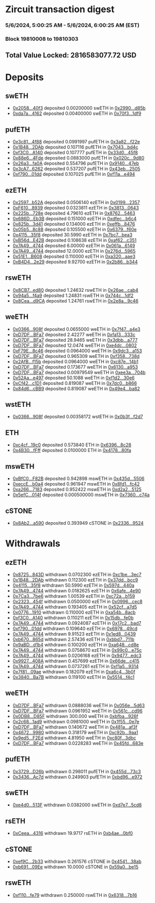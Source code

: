 # Zircuit transaction digest
### 5/6/2024, 5:00:25 AM - 5/6/2024, 6:00:25 AM (EST)
### Block 19810008 to 19810303

## Total Value Locked: 2816583077.72 USD

# Deposits
## swETH
- [0x2058...40f3](https://etherscan.io/address/0x2058d0A7FAe74ba9beC8ca5288133794c14A40f3) deposited 0.00200000 swETH in [0x2990...d85b](https://etherscan.io/tx/0x2058d0A7FAe74ba9beC8ca5288133794c14A40f3)
- [0xda7a...4162](https://etherscan.io/address/0xda7a1e392c5a2a2Fa805A2d5E350F76824874162) deposited 0.00400000 swETH in [0x70f3...1df9](https://etherscan.io/tx/0xda7a1e392c5a2a2Fa805A2d5E350F76824874162)
## pufETH
- [0x3c81...4f88](https://etherscan.io/address/0x3c81b2fae910bBE79d47B9087fA7CA2A127a4f88) deposited 0.0991997 pufETH in [0x3a82...f22e](https://etherscan.io/tx/0x3c81b2fae910bBE79d47B9087fA7CA2A127a4f88)
- [0x1B48...2DAb](https://etherscan.io/address/0x1B48571Aae5Cc8A7BF54a92F8f8D7d016B602DAb) deposited 0.107116 pufETH in [0x7043...bd4c](https://etherscan.io/tx/0x1B48571Aae5Cc8A7BF54a92F8f8D7d016B602DAb)
- [0xf3C0...A140](https://etherscan.io/address/0xf3C0F6C11019aB745e5DF78952b36eadBB4aA140) deposited 0.107777 pufETH in [0x33d0...45f8](https://etherscan.io/tx/0xf3C0F6C11019aB745e5DF78952b36eadBB4aA140)
- [0x88e6...4Fde](https://etherscan.io/address/0x88e652a3F4B656191ECB6177c717011C0Bf64Fde) deposited 0.0883000 pufETH in [0x020c...9d80](https://etherscan.io/tx/0x88e652a3F4B656191ECB6177c717011C0Bf64Fde)
- [0x26a3...fa0A](https://etherscan.io/address/0x26a3722B6b3b05b12633E0dd909719B5f4Bafa0A) deposited 0.554796 pufETH in [0x9140...47eb](https://etherscan.io/tx/0x26a3722B6b3b05b12633E0dd909719B5f4Bafa0A)
- [0x3cA7...6262](https://etherscan.io/address/0x3cA7E46c70412CE4898292f258D6DFF7D15B6262) deposited 0.537207 pufETH in [0x43eb...2505](https://etherscan.io/tx/0x3cA7E46c70412CE4898292f258D6DFF7D15B6262)
- [0xf790...01dd](https://etherscan.io/address/0xf790f068B2bA29342270b5c579D8DaD4255C01dd) deposited 0.107025 pufETH in [0xf11a...e494](https://etherscan.io/tx/0xf790f068B2bA29342270b5c579D8DaD4255C01dd)
## ezETH
- [0x2597...b52A](https://etherscan.io/address/0x259772510A5b4056C94A9ae10Ce15c023110b52A) deposited 0.0506140 ezETH in [0x0199...2357](https://etherscan.io/tx/0x259772510A5b4056C94A9ae10Ce15c023110b52A)
- [0xF610...8939](https://etherscan.io/address/0xF610E8A756a9Ee2Ee2F1E554049B2bdd914D8939) deposited 0.0323811 ezETH in [0x3813...0643](https://etherscan.io/tx/0xF610E8A756a9Ee2Ee2F1E554049B2bdd914D8939)
- [0x225b...728e](https://etherscan.io/address/0x225bc778fF20a3B50a06e9A2fFadf7CCd5d7728e) deposited 4.79610 ezETH in [0x8762...5463](https://etherscan.io/tx/0x225bc778fF20a3B50a06e9A2fFadf7CCd5d7728e)
- [0x686D...Eb3B](https://etherscan.io/address/0x686DA6B20DcBf6c90201AAf444363c0bE586Eb3B) deposited 0.151000 ezETH in [0xdfec...b6c4](https://etherscan.io/tx/0x686DA6B20DcBf6c90201AAf444363c0bE586Eb3B)
- [0x825b...3d41](https://etherscan.io/address/0x825b94cE11A66C5EaDcc16420713118cE2083d41) deposited 0.134000 ezETH in [0xeffb...8476](https://etherscan.io/tx/0x825b94cE11A66C5EaDcc16420713118cE2083d41)
- [0x05b5...8c88](https://etherscan.io/address/0x05b5e53ad3Cb410AD29fad42C703e98D94998c88) deposited 0.105500 ezETH in [0x6379...f60e](https://etherscan.io/tx/0x05b5e53ad3Cb410AD29fad42C703e98D94998c88)
- [0x4115...35f8](https://etherscan.io/address/0x41150A95a5e92c9FDe2C645441e8ef761F6b35f8) deposited 30.5990 ezETH in [0x7bc7...bea3](https://etherscan.io/tx/0x41150A95a5e92c9FDe2C645441e8ef761F6b35f8)
- [0xB56d...E42B](https://etherscan.io/address/0xB56d1135C3b37E7f0676d29cFf454505d3D9E42B) deposited 0.108638 ezETH in [0xaf62...c351](https://etherscan.io/tx/0xB56d1135C3b37E7f0676d29cFf454505d3D9E42B)
- [0x7A49...4744](https://etherscan.io/address/0x7A493Be5c2ce014cD049Bf178a1ac0Db1B434744) deposited 6.00000 ezETH in [0x061a...6149](https://etherscan.io/tx/0x7A493Be5c2ce014cD049Bf178a1ac0Db1B434744)
- [0x7A49...4744](https://etherscan.io/address/0x7A493Be5c2ce014cD049Bf178a1ac0Db1B434744) deposited 12.0000 ezETH in [0x276d...5965](https://etherscan.io/tx/0x7A493Be5c2ce014cD049Bf178a1ac0Db1B434744)
- [0x51E1...B608](https://etherscan.io/address/0x51E1CF6cFdfc6A2277a2085238f0F2Ef7524B608) deposited 0.110000 ezETH in [0xa320...aae3](https://etherscan.io/tx/0x51E1CF6cFdfc6A2277a2085238f0F2Ef7524B608)
- [0xB4D4...2e29](https://etherscan.io/address/0xB4D420cc3a30c7FC81A740707cffA268DC5f2e29) deposited 9.92700 ezETH in [0x2b86...b344](https://etherscan.io/tx/0xB4D420cc3a30c7FC81A740707cffA268DC5f2e29)
## rswETH
- [0x8CB7...ed80](https://etherscan.io/address/0x8CB797eE379DCBD7E35a37d5EA3d587AaBcced80) deposited 1.24632 rswETH in [0x26ae...cab4](https://etherscan.io/tx/0x8CB797eE379DCBD7E35a37d5EA3d587AaBcced80)
- [0x94a5...f4a9](https://etherscan.io/address/0x94a54cdF638f75342ea9278F896E6C7Be28Cf4a9) deposited 1.24831 rswETH in [0x744c...1df2](https://etherscan.io/tx/0x94a54cdF638f75342ea9278F896E6C7Be28Cf4a9)
- [0x8Cea...d9CA](https://etherscan.io/address/0x8Cea69B7C9DFC881bFaB76ef678617D882E1d9CA) deposited 1.24761 rswETH in [0x2e8a...9c46](https://etherscan.io/tx/0x8Cea69B7C9DFC881bFaB76ef678617D882E1d9CA)
## weETH
- [0x0366...908f](https://etherscan.io/address/0x036696a5b3Ce9B6cC16785Fa8D2d19bA2bf5908f) deposited 0.0655000 weETH in [0x7f47...a4e3](https://etherscan.io/tx/0x036696a5b3Ce9B6cC16785Fa8D2d19bA2bf5908f)
- [0xD7DF...BFa7](https://etherscan.io/address/0xD7DF7E085214743530afF339aFC420c7c720BFa7) deposited 2.42277 weETH in [0xfa13...333c](https://etherscan.io/tx/0xD7DF7E085214743530afF339aFC420c7c720BFa7)
- [0xD7DF...BFa7](https://etherscan.io/address/0xD7DF7E085214743530afF339aFC420c7c720BFa7) deposited 28.9465 weETH in [0x3dbb...a777](https://etherscan.io/tx/0xD7DF7E085214743530afF339aFC420c7c720BFa7)
- [0xD7DF...BFa7](https://etherscan.io/address/0xD7DF7E085214743530afF339aFC420c7c720BFa7) deposited 12.0474 weETH in [0xe4dc...0802](https://etherscan.io/tx/0xD7DF7E085214743530afF339aFC420c7c720BFa7)
- [0xF79E...8c46](https://etherscan.io/address/0xF79EF0F7ED3c3357AF19661FcCc7db9c1Ac68c46) deposited 0.0964000 weETH in [0x9dc3...a153](https://etherscan.io/tx/0xF79EF0F7ED3c3357AF19661FcCc7db9c1Ac68c46)
- [0xD7DF...BFa7](https://etherscan.io/address/0xD7DF7E085214743530afF339aFC420c7c720BFa7) deposited 0.965309 weETH in [0xf358...738d](https://etherscan.io/tx/0xD7DF7E085214743530afF339aFC420c7c720BFa7)
- [0x2AfB...f15b](https://etherscan.io/address/0x2AfB318653661B2dC03FaB492193C0B9E405f15b) deposited 0.0964000 weETH in [0xc87e...14b1](https://etherscan.io/tx/0x2AfB318653661B2dC03FaB492193C0B9E405f15b)
- [0xD7DF...BFa7](https://etherscan.io/address/0xD7DF7E085214743530afF339aFC420c7c720BFa7) deposited 0.173677 weETH in [0x6130...a953](https://etherscan.io/tx/0xD7DF7E085214743530afF339aFC420c7c720BFa7)
- [0xD7DF...BFa7](https://etherscan.io/address/0xD7DF7E085214743530afF339aFC420c7c720BFa7) deposited 0.00979549 weETH in [0xee3a...704b](https://etherscan.io/tx/0xD7DF7E085214743530afF339aFC420c7c720BFa7)
- [0x52Aa...e497](https://etherscan.io/address/0x52Aa899454998Be5b000Ad077a46Bbe360F4e497) deposited 50.1088 weETH in [0xf1d2...30e6](https://etherscan.io/tx/0x52Aa899454998Be5b000Ad077a46Bbe360F4e497)
- [0xCf42...c1D1](https://etherscan.io/address/0xCf4228A8c37C277c91930260adc3799409C7c1D1) deposited 0.819087 weETH in [0x7dc0...b866](https://etherscan.io/tx/0xCf4228A8c37C277c91930260adc3799409C7c1D1)
- [0x84d6...cBB9](https://etherscan.io/address/0x84d62d66Bae8fE718426807e613982934878cBB9) deposited 0.819087 weETH in [0x49e4...ba82](https://etherscan.io/tx/0x84d62d66Bae8fE718426807e613982934878cBB9)
## wstETH
- [0x0366...908f](https://etherscan.io/address/0x036696a5b3Ce9B6cC16785Fa8D2d19bA2bf5908f) deposited 0.00358172 wstETH in [0x0b3f...f2d7](https://etherscan.io/tx/0x036696a5b3Ce9B6cC16785Fa8D2d19bA2bf5908f)
## ETH
- [0xc4cf...19c0](https://etherscan.io/address/0xc4cf118b38fd87797F13B5Cd82B69CDC747F19c0) deposited 0.573840 ETH in [0x6396...8c28](https://etherscan.io/tx/0xc4cf118b38fd87797F13B5Cd82B69CDC747F19c0)
- [0x4B30...fFff](https://etherscan.io/address/0x4B300A11059AfD6B0b6e24DCE606a8736E73fFff) deposited 0.0100000 ETH in [0x4178...80fa](https://etherscan.io/tx/0x4B300A11059AfD6B0b6e24DCE606a8736E73fFff)
## mswETH
- [0xBfC0...F82B](https://etherscan.io/address/0xBfC0CC6e942EE7a99aD46745653306aA2C86F82B) deposited 0.942898 mswETH in [0x435d...5506](https://etherscan.io/tx/0xBfC0CC6e942EE7a99aD46745653306aA2C86F82B)
- [0xeccE...b0a4](https://etherscan.io/address/0xeccE51442Fc2AF2844F3309A96A5C134e0F2b0a4) deposited 0.961947 mswETH in [0x8fd1...fc42](https://etherscan.io/tx/0xeccE51442Fc2AF2844F3309A96A5C134e0F2b0a4)
- [0xa266...7183](https://etherscan.io/address/0xa266154Eb2DcDad341486261a73D9ad0c3cd7183) deposited 0.952422 mswETH in [0xd2a2...5125](https://etherscan.io/tx/0xa266154Eb2DcDad341486261a73D9ad0c3cd7183)
- [0x5efC...014f](https://etherscan.io/address/0x5efC9bFEc080353AFAae4a795408d5F416C0014f) deposited 0.000500000 mswETH in [0x7360...c74a](https://etherscan.io/tx/0x5efC9bFEc080353AFAae4a795408d5F416C0014f)
## cSTONE
- [0x8Ab2...a590](https://etherscan.io/address/0x8Ab27196d046FFe4dEe09CE4D84b62d4c25Ea590) deposited 0.393949 cSTONE in [0x2336...9524](https://etherscan.io/tx/0x8Ab27196d046FFe4dEe09CE4D84b62d4c25Ea590)
# Withdrawals
## ezETH
- [0x8725...843D](https://etherscan.io/address/0x8725ad3dAC4D919Dad1C8960EB6b50470D2C843D) withdrawn 0.0702300 ezETH in [0xc1be...3ec7](https://etherscan.io/tx/0x8725ad3dAC4D919Dad1C8960EB6b50470D2C843D)
- [0x1B48...2DAb](https://etherscan.io/address/0x1B48571Aae5Cc8A7BF54a92F8f8D7d016B602DAb) withdrawn 0.112300 ezETH in [0x37dd...bcc9](https://etherscan.io/tx/0x1B48571Aae5Cc8A7BF54a92F8f8D7d016B602DAb)
- [0x4115...35f8](https://etherscan.io/address/0x41150A95a5e92c9FDe2C645441e8ef761F6b35f8) withdrawn 50.5990 ezETH in [0x597d...440a](https://etherscan.io/tx/0x41150A95a5e92c9FDe2C645441e8ef761F6b35f8)
- [0x7A49...4744](https://etherscan.io/address/0x7A493Be5c2ce014cD049Bf178a1ac0Db1B434744) withdrawn 0.0182625 ezETH in [0x6afe...4e90](https://etherscan.io/tx/0x7A493Be5c2ce014cD049Bf178a1ac0Db1B434744)
- [0x7Ca3...7be6](https://etherscan.io/address/0x7Ca3149dA1298bf56c2f62E41BCAdE877dD87be6) withdrawn 1.00539 ezETH in [0xc72a...b159](https://etherscan.io/tx/0x7Ca3149dA1298bf56c2f62E41BCAdE877dD87be6)
- [0x2323...454f](https://etherscan.io/address/0x2323EAA11430D42032284ee8530B891529FA454f) withdrawn 0.0500000 ezETH in [0x0996...cec8](https://etherscan.io/tx/0x2323EAA11430D42032284ee8530B891529FA454f)
- [0x7A49...4744](https://etherscan.io/address/0x7A493Be5c2ce014cD049Bf178a1ac0Db1B434744) withdrawn 0.193405 ezETH in [0x52cf...a7d5](https://etherscan.io/tx/0x7A493Be5c2ce014cD049Bf178a1ac0Db1B434744)
- [0x0776...1910](https://etherscan.io/address/0x077632146B35B309c59152c198f57401e61E1910) withdrawn 0.110000 ezETH in [0xa54b...8acb](https://etherscan.io/tx/0x077632146B35B309c59152c198f57401e61E1910)
- [0xf3C0...A140](https://etherscan.io/address/0xf3C0F6C11019aB745e5DF78952b36eadBB4aA140) withdrawn 0.110211 ezETH in [0x15db...fe0b](https://etherscan.io/tx/0xf3C0F6C11019aB745e5DF78952b36eadBB4aA140)
- [0x7A49...4744](https://etherscan.io/address/0x7A493Be5c2ce014cD049Bf178a1ac0Db1B434744) withdrawn 0.0924087 ezETH in [0x17c2...bad7](https://etherscan.io/tx/0x7A493Be5c2ce014cD049Bf178a1ac0Db1B434744)
- [0xf790...01dd](https://etherscan.io/address/0xf790f068B2bA29342270b5c579D8DaD4255C01dd) withdrawn 0.109640 ezETH in [0x6978...49cd](https://etherscan.io/tx/0xf790f068B2bA29342270b5c579D8DaD4255C01dd)
- [0x7A49...4744](https://etherscan.io/address/0x7A493Be5c2ce014cD049Bf178a1ac0Db1B434744) withdrawn 9.91523 ezETH in [0x1ed8...0439](https://etherscan.io/tx/0x7A493Be5c2ce014cD049Bf178a1ac0Db1B434744)
- [0xb670...865d](https://etherscan.io/address/0xb670f5a55131c7EB414913b486E69f53FcD1865d) withdrawn 2.57436 ezETH in [0xbbd7...711b](https://etherscan.io/tx/0xb670f5a55131c7EB414913b486E69f53FcD1865d)
- [0x9aBD...d1b4](https://etherscan.io/address/0x9aBDC94F9388Cdc33Fa963ca7595165Fa0dfd1b4) withdrawn 0.100200 ezETH in [0xa648...cd8e](https://etherscan.io/tx/0x9aBDC94F9388Cdc33Fa963ca7595165Fa0dfd1b4)
- [0x7A49...4744](https://etherscan.io/address/0x7A493Be5c2ce014cD049Bf178a1ac0Db1B434744) withdrawn 0.0758670 ezETH in [0x99c0...e75c](https://etherscan.io/tx/0x7A493Be5c2ce014cD049Bf178a1ac0Db1B434744)
- [0x7A49...4744](https://etherscan.io/address/0x7A493Be5c2ce014cD049Bf178a1ac0Db1B434744) withdrawn 0.0206168 ezETH in [0x9477...edc3](https://etherscan.io/tx/0x7A493Be5c2ce014cD049Bf178a1ac0Db1B434744)
- [0x9927...408A](https://etherscan.io/address/0x99275369467AeE97bDC40042677DeB1a0Ae8408A) withdrawn 0.457699 ezETH in [0x66de...c415](https://etherscan.io/tx/0x99275369467AeE97bDC40042677DeB1a0Ae8408A)
- [0x7A49...4744](https://etherscan.io/address/0x7A493Be5c2ce014cD049Bf178a1ac0Db1B434744) withdrawn 0.0737261 ezETH in [0xf1a5...9314](https://etherscan.io/tx/0x7A493Be5c2ce014cD049Bf178a1ac0Db1B434744)
- [0x7f81...09ae](https://etherscan.io/address/0x7f81015eF3C4dbDDDB28513AE4D8dc00468E09ae) withdrawn 0.182079 ezETH in [0xa6c4...3b0f](https://etherscan.io/tx/0x7f81015eF3C4dbDDDB28513AE4D8dc00468E09ae)
- [0x3840...Ba7B](https://etherscan.io/address/0x3840d3748a3b795c7414f89f6EbC7744ED01Ba7B) withdrawn 0.119100 ezETH in [0x5514...f4c1](https://etherscan.io/tx/0x3840d3748a3b795c7414f89f6EbC7744ED01Ba7B)
## weETH
- [0xD7DF...BFa7](https://etherscan.io/address/0xD7DF7E085214743530afF339aFC420c7c720BFa7) withdrawn 0.0888036 weETH in [0x056e...5d63](https://etherscan.io/tx/0xD7DF7E085214743530afF339aFC420c7c720BFa7)
- [0xD7DF...BFa7](https://etherscan.io/address/0xD7DF7E085214743530afF339aFC420c7c720BFa7) withdrawn 0.0961952 weETH in [0x561c...cd96](https://etherscan.io/tx/0xD7DF7E085214743530afF339aFC420c7c720BFa7)
- [0x0DB8...D85F](https://etherscan.io/address/0x0DB87155511f190034a2b73D98F699bFeBFbD85F) withdrawn 300.000 weETH in [0xbfba...926f](https://etherscan.io/tx/0x0DB87155511f190034a2b73D98F699bFeBFbD85F)
- [0x2c68...1ad9](https://etherscan.io/address/0x2c684fd4146120506C5D5497fED63F1E44c21ad9) withdrawn 0.0981000 weETH in [0x1f55...0e7e](https://etherscan.io/tx/0x2c684fd4146120506C5D5497fED63F1E44c21ad9)
- [0xD7DF...BFa7](https://etherscan.io/address/0xD7DF7E085214743530afF339aFC420c7c720BFa7) withdrawn 0.140672 weETH in [0x481a...af3f](https://etherscan.io/tx/0xD7DF7E085214743530afF339aFC420c7c720BFa7)
- [0x4672...9980](https://etherscan.io/address/0x46720aBc9bE289BFba2ec7947d8b76E05E8E9980) withdrawn 0.318179 weETH in [0xc92b...9aa1](https://etherscan.io/tx/0x46720aBc9bE289BFba2ec7947d8b76E05E8E9980)
- [0x9ed5...F2Ed](https://etherscan.io/address/0x9ed5194f7506d71eEd9FAcB203B80Ad03aE8F2Ed) withdrawn 4.81950 weETH in [0xc80f...3dbc](https://etherscan.io/tx/0x9ed5194f7506d71eEd9FAcB203B80Ad03aE8F2Ed)
- [0xD7DF...BFa7](https://etherscan.io/address/0xD7DF7E085214743530afF339aFC420c7c720BFa7) withdrawn 0.0228283 weETH in [0x45fd...683e](https://etherscan.io/tx/0xD7DF7E085214743530afF339aFC420c7c720BFa7)
## pufETH
- [0x3729...D26b](https://etherscan.io/address/0x372902B86779D9603D8B20D1Fe7b5ba498c0D26b) withdrawn 0.298011 pufETH in [0x455d...73c3](https://etherscan.io/tx/0x372902B86779D9603D8B20D1Fe7b5ba498c0D26b)
- [0x3436...Ac7d](https://etherscan.io/address/0x3436ba8cda1a7A16fA59D2C681861fCeF411Ac7d) withdrawn 0.249903 pufETH in [0xbd96...e972](https://etherscan.io/tx/0x3436ba8cda1a7A16fA59D2C681861fCeF411Ac7d)
## swETH
- [0xe4d0...513F](https://etherscan.io/address/0xe4d08E0AFb494B273282705bCCa2a03dA23D513F) withdrawn 0.0382000 swETH in [0xd7e7...5cd8](https://etherscan.io/tx/0xe4d08E0AFb494B273282705bCCa2a03dA23D513F)
## rsETH
- [0xCeea...4316](https://etherscan.io/address/0xCeea299D63fdd2d05B4406918A1bDEb429a24316) withdrawn 19.9717 rsETH in [0xb4ae...0bf0](https://etherscan.io/tx/0xCeea299D63fdd2d05B4406918A1bDEb429a24316)
## cSTONE
- [0xef9C...2b33](https://etherscan.io/address/0xef9C139F444B0E754618Bb57951c0341b7FB2b33) withdrawn 0.261576 cSTONE in [0x4541...38ab](https://etherscan.io/tx/0xef9C139F444B0E754618Bb57951c0341b7FB2b33)
- [0xb691...09Ee](https://etherscan.io/address/0xb691d4E6925DCf61eFd980b607404f898A1B09Ee) withdrawn 10.0000 cSTONE in [0x59a0...be15](https://etherscan.io/tx/0xb691d4E6925DCf61eFd980b607404f898A1B09Ee)
## rswETH
- [0xf110...fe79](https://etherscan.io/address/0xf11026362017cAc3DA5B32d5C44e3f3c2054fe79) withdrawn 0.250000 rswETH in [0x6318...7b16](https://etherscan.io/tx/0xf11026362017cAc3DA5B32d5C44e3f3c2054fe79)
